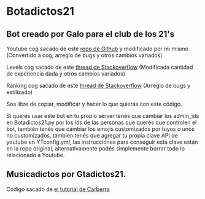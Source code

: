 # Botadictos21

## Bot creado por Galo para el club de los 21's

Youtube cog sacado de este [repo de Github](https://github.com/Amethyst93/Discord-YouTube-Notifier) y modificado por mi mismo (Convertido a cog, arreglo de bugs y otros cambios variados)

Levels cog sacado de este [thread de Stackoverflow](https://stackoverflow.com/questions/62042331/how-to-create-a-leveling-system-with-discord-py-with-python) (Modificada cantidad de experiencia dada y otros cambios variados)

Ranking cog sacado de este [thread de Stackoverflow](https://stackoverflow.com/questions/61996040/discord-py-rank-command) (Arreglo de bugs y estilizado)


Sos libre de copiar, modificar y hacer lo que quieras con este código.

Si querés usar este bot en tu propio server tenés que cambiar los admin_ids en Botadictos21.py por los ids de las personas que querés que controlen el bot, también tenés que cambiar los emojis customizados por tuyos o unos no customizados, tambien tenés que agregar tu propia clave API de youtube en YTconfig.yml, las instrucciónes para conseguír esta clave están en la repo original, alternativamente podés simplemente borrar todo lo relacionado a Youtube.

## Musicadictos por Gtadictos21.
Código sacado de [el tutorial de Carberra](https://github.com/Carberra/discord.py-music-tutorial)
